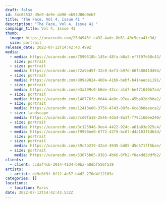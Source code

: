 ```yaml
---
draft: false
id: 34c02532-d5e9-4e9e-ab96-eb94d86d0eb7
title: "The Face, Vol 4, Issue 41 "
description: "The Face, Vol 4, Issue 41 "
campaign_title: Vol 4, Issue 41
thumb:
  image: https://ucarecdn.com/25d4945f-c492-4adc-8b51-40c5eca41c3d/
  size: portrait
release_date: 2022-07-12T14:42:43.499Z
media:
  - media: https://ucarecdn.com/7590518b-145e-48fa-b8a5-ef7f97d68c43/
    size: portrait
  - size: portrait
    media: https://ucarecdn.com/72a9ed5f-32c0-4ef3-b97d-60f48841d494/
  - size: portrait
    media: https://ucarecdn.com/899a9824-460a-41b9-bebf-b414aece1191/
  - size: portrait
    media: https://ucarecdn.com/e3a399c0-b6de-43cc-a1d7-be471630b7ad/
  - size: portrait
    media: https://ucarecdn.com/148776fc-0644-4e0c-97ea-45ba02dd80a2/
  - size: portrait
    media: https://ucarecdn.com/12413e80-3756-4743-88fa-6ce8b8eeeca2/
  - size: landscape
    media: https://ucarecdn.com/7cd9fa18-2546-4da4-8a3f-f79c160ee240/
  - size: portrait
    media: https://ucarecdn.com/3c125948-9ee4-4422-924c-a61a03e925c4/
  - media: https://ucarecdn.com/f9998ee0-6772-42f9-bc07-d4a103f1d63d/
    size: portrait
  - size: portrait
    media: https://ucarecdn.com/49c2b219-42a4-4945-bd85-d5d571ff5bae/
  - size: portrait
    media: https://ucarecdn.com/53675b05-9383-4b66-8fb2-f8e4dd2ddfb2/
clients:
  - client: ccdaf4cb-3914-41d4-b9ba-a0dbf556f538
artists:
  - artist: de9c0f9f-6f12-4e57-b4d2-270d4f12103c
categories: []
locations:
  - location: Paris
date: 2022-07-12T14:42:43.532Z
---
```

